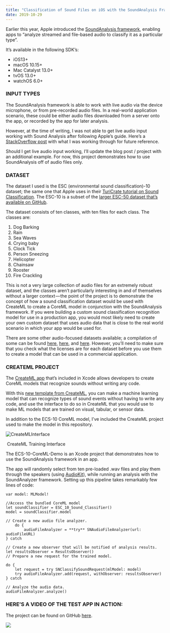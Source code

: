 ```yaml
---
title: "Classification of Sound Files on iOS with the SoundAnalysis Framework and ESC-10 CoreML Model"
date: 2019-10-29
---
```


Earlier this year, Apple introduced the [SoundAnalysis framework](https://developer.apple.com/documentation/soundanalysis), enabling apps to “analyze streamed and file-based audio to classify it as a particular type”.

It’s available in the following SDK’s:

- iOS13+
- macOS 10.15+
- Mac Catalyst 13.0+
- tvOS 13.0+
- watchOS 6.0+

### **INPUT TYPES**

The SoundAnalysis framework is able to work with live audio via the device microphone, or from pre-recorded audio files. In a real-world application scenario, these could be either audio files downloaded from a server onto the app, or recorded by the app for later analysis.

However, at the time of writing, I was not able to get live audio input working with Sound Analysis after following Apple’s guide. Here’s a [StackOverflow post](https://stackoverflow.com/questions/58496448/error-updating-tree-format-when-using-ios-soundanalysis-framework?noredirect=1#comment103345155_58496448) with what I was working through for future reference.

Should I get live audio input working, I’ll update the blog post / project with an additional example. For now, this project demonstrates how to use SoundAnalysis off of audio files only.

###  **DATASET**

The dataset I used is the ESC (environmental sound classification)-10 dataset; the same one that Apple uses in their [TuriCrate tutorial on Sound Classification](https://apple.github.io/turicreate/docs/userguide/sound_classifier/). The ESC-10 is a subset of the [larger ESC-50 dataset that’s available on GitHub](https://github.com/karoldvl/ESC-50).

The dataset consists of ten classes, with ten files for each class. The classes are:

1. Dog Barking
2. Rain
3. Sea Waves
4. Crying baby
5. Clock Tick
6. Person Sneezing
7. Helicopter
8. Chainsaw
9. Rooster
10. Fire Crackling

This is not a very large collection of audio files for an extremely robust dataset, and the classes aren’t particularly interesting in and of themselves without a larger context — the point of the project is to demonstrate the concept of how a sound classification dataset would be used with CreateML to create a CoreML model in conjunction with the SoundAnalysis framework. If you were building a custom sound classification recognition model for use in a production app, you would most likely need to create your own custom dataset that uses audio data that is close to the real world scenario in which your app would be used for.

There are some other audio-focused datasets available; a compilation of some can be found [here](http://www.cs.tut.fi/~heittolt/datasets), [here](https://towardsdatascience.com/a-data-lakes-worth-of-audio-datasets-b45b88cd4ad), and [here](https://cassebook.github.io/ch06/index/). However, you’ll need to make sure that you check what the licenses are for each dataset before you use them to create a model that can be used in a commercial application.

###  **CREATEML PROJECT**

The [CreateML app](https://developer.apple.com/documentation/createml) that’s included in Xcode allows developers to create CoreML models that recognize sounds without writing any code.

With this [new template from CreateML](https://developer.apple.com/videos/play/wwdc2019/425/), you can make a machine learning model that can recognize types of sound events without having to write any code, and use the interface to do so in CreateML that you would use to make ML models that are trained on visual, tabular, or sensor data.

In addition to the ECS-10 CoreML model, I’ve included the CreateML project used to make the model in this repository.

![CreateMLInterface](/blog_assets/2019/CreateMLInterface.jpg)

​		CreateML Training Interface



The ECS-10-CoreML-Demo is an Xcode project that demonstrates how to use the SoundAnalysis framework in an app.

The app will randomly select from ten pre-loaded .wav files and play them through the speakers (using [AudioKit](http://audiokit.io/)), while running an analysis with the SoundAnalyzer framework. Setting up this pipeline takes remarkably few lines of code:



```
var model: MLModel!
    
//Access the bundled CoreML model
let soundClassifier = ESC_10_Sound_Classifier()
model = soundClassifier.model

// Create a new audio file analyzer.
	do {
		audioFileAnalyzer = **try** SNAudioFileAnalyzer(url: audioFileURL)
} catch

// Create a new observer that will be notified of analysis results.
let resultsObserver = ResultsObserver()
// Prepare a new request for the trained model.

do {
	let request = try SNClassifySoundRequest(mlModel: model)
	try audioFileAnalyzer.add(request, withObserver: resultsObserver)
} catch

// Analyze the audio data.
audioFileAnalyzer.analyze()
```



### **HERE’S A VIDEO OF THE TEST APP IN ACTION:**

The project can be found on GitHub [here](https://github.com/narner/ESC10-CoreML).

[![](http://img.youtube.com/vi/dAtzSo51T_4/0.jpg)](http://www.youtube.com/watch?v=dAtzSo51T_4 "")

